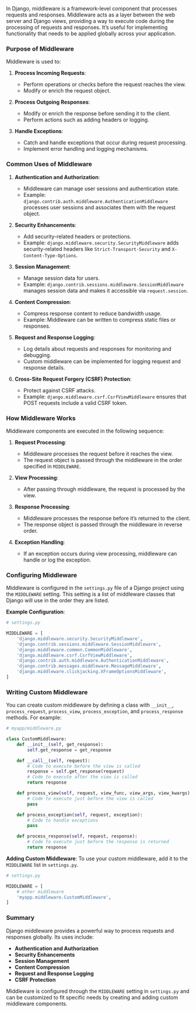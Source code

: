 In Django, middleware is a framework-level component that processes requests and responses. Middleware acts as a layer between the web server and Django views, providing a way to execute code during the processing of requests and responses. It’s useful for implementing functionality that needs to be applied globally across your application.

### **Purpose of Middleware**

Middleware is used to:

1. **Process Incoming Requests**:
   - Perform operations or checks before the request reaches the view.
   - Modify or enrich the request object.

2. **Process Outgoing Responses**:
   - Modify or enrich the response before sending it to the client.
   - Perform actions such as adding headers or logging.

3. **Handle Exceptions**:
   - Catch and handle exceptions that occur during request processing.
   - Implement error handling and logging mechanisms.

### **Common Uses of Middleware**

1. **Authentication and Authorization**:
   - Middleware can manage user sessions and authentication state.
   - Example: `django.contrib.auth.middleware.AuthenticationMiddleware` processes user sessions and associates them with the request object.

2. **Security Enhancements**:
   - Add security-related headers or protections.
   - Example: `django.middleware.security.SecurityMiddleware` adds security-related headers like `Strict-Transport-Security` and `X-Content-Type-Options`.

3. **Session Management**:
   - Manage session data for users.
   - Example: `django.contrib.sessions.middleware.SessionMiddleware` manages session data and makes it accessible via `request.session`.

4. **Content Compression**:
   - Compress response content to reduce bandwidth usage.
   - Example: Middleware can be written to compress static files or responses.

5. **Request and Response Logging**:
   - Log details about requests and responses for monitoring and debugging.
   - Custom middleware can be implemented for logging request and response details.

6. **Cross-Site Request Forgery (CSRF) Protection**:
   - Protect against CSRF attacks.
   - Example: `django.middleware.csrf.CsrfViewMiddleware` ensures that POST requests include a valid CSRF token.

### **How Middleware Works**

Middleware components are executed in the following sequence:

1. **Request Processing**:
   - Middleware processes the request before it reaches the view.
   - The request object is passed through the middleware in the order specified in `MIDDLEWARE`.

2. **View Processing**:
   - After passing through middleware, the request is processed by the view.

3. **Response Processing**:
   - Middleware processes the response before it’s returned to the client.
   - The response object is passed through the middleware in reverse order.

4. **Exception Handling**:
   - If an exception occurs during view processing, middleware can handle or log the exception.

### **Configuring Middleware**

Middleware is configured in the `settings.py` file of a Django project using the `MIDDLEWARE` setting. This setting is a list of middleware classes that Django will use in the order they are listed.

**Example Configuration**:
```python
# settings.py

MIDDLEWARE = [
    'django.middleware.security.SecurityMiddleware',
    'django.contrib.sessions.middleware.SessionMiddleware',
    'django.middleware.common.CommonMiddleware',
    'django.middleware.csrf.CsrfViewMiddleware',
    'django.contrib.auth.middleware.AuthenticationMiddleware',
    'django.contrib.messages.middleware.MessageMiddleware',
    'django.middleware.clickjacking.XFrameOptionsMiddleware',
]
```

### **Writing Custom Middleware**

You can create custom middleware by defining a class with `__init__`, `process_request`, `process_view`, `process_exception`, and `process_response` methods. For example:

```python
# myapp/middleware.py

class CustomMiddleware:
    def __init__(self, get_response):
        self.get_response = get_response

    def __call__(self, request):
        # Code to execute before the view is called
        response = self.get_response(request)
        # Code to execute after the view is called
        return response

    def process_view(self, request, view_func, view_args, view_kwargs):
        # Code to execute just before the view is called
        pass

    def process_exception(self, request, exception):
        # Code to handle exceptions
        pass

    def process_response(self, request, response):
        # Code to execute just before the response is returned
        return response
```

**Adding Custom Middleware**:
To use your custom middleware, add it to the `MIDDLEWARE` list in `settings.py`.

```python
# settings.py

MIDDLEWARE = [
    # other middleware
    'myapp.middleware.CustomMiddleware',
]
```

### **Summary**

Django middleware provides a powerful way to process requests and responses globally. Its uses include:

- **Authentication and Authorization**
- **Security Enhancements**
- **Session Management**
- **Content Compression**
- **Request and Response Logging**
- **CSRF Protection**

Middleware is configured through the `MIDDLEWARE` setting in `settings.py` and can be customized to fit specific needs by creating and adding custom middleware components.